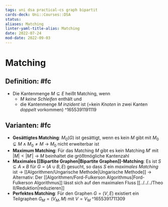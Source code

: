 ```yaml
---
tags: uni dsa practical-cs graph bipartit
cards-deck: Uni::Courses::DSA
status: 
aliases: Matching
linter-yaml-title-alias: Matching
date: 2022-07-24
mod-date: 2022-09-03
---
```


# Matching

## Definition: #fc
- Die Kantenmenge $M\subseteq E$ heißt Matching, wenn
	- $M$ *keine Schleifen* enthält und
	- die Kantenmenge $M$ *inzident* ist (=kein *Knoten* in zwei Kanten *doppelt* vorkommen)
^1655391191119

## Varianten: #fc
- **Gesättigtes Matching**: $M_0(G)$ ist gesättigt, wenn es kein $M$ gibt mit $M_0 \subsetneq M \wedge M_0 \neq M$
	-> $M_0$ nicht erweiterbar ist
- **Maximum Matching**: Für das Matching $M$ gibt es kein Matching $M'\text{ mit }|M|<|M'|$
	-> $M$ beinhaltet die größtmögliche Kantenzahl
- **Maximales [[Bipartite Graphen|Bipartite Graphen]]-Matching**: Es ist $S \subseteq A \times B$ für $G=(A\cup B,E)$ gesucht, so dass $S$ ein *maximales Matching* ist
	-> [[Algorithmen/Ungarische Methode|Ungarische Methode]]
	-> Alternativ: Der [[Algorithmen/Ford-Fulkerson Algorithmus|Ford-Fulkerson Algorithmus]] lässt sich auf den maximalen Fluss [[../../../Theo II/Reduktion|reduzieren]]
- **Perfektes Matching**: Für den Graphen $G = (V,E)$ existiert ein Teilgraphen $G_M = (V_M, M)$ mit $V = V_M$
^1655391711309

